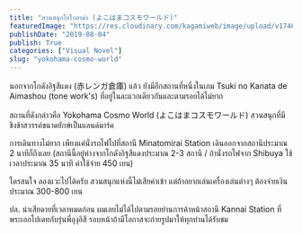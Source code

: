 ```yaml
---
title: "สวนสนุกโยโกฮาม่า (よこはまコスモワールド)"
featuredImage: "https://res.cloudinary.com/kagamiweb/image/upload/v1746804800/blog.coregamehd.com/yokohama-cosmo-world.jpg"
publishDate: "2019-08-04"
publish: True
categories: ["Visual Novel"]
slug: "yokohama-cosmo-world"
---
```



นอกจากโกดังอิฐสีแดง (赤レンガ倉庫) แล้ว ยังมีอีกสถานที่หนึ่งในเกม Tsuki no Kanata de Aimashou (tone work's) ที่อยู่ในละแวกเดียวกันและตามรอยได้ไม่ยาก

สถานที่ดังกล่าวคือ Yokohama Cosmo World (よこはまコスモワールド) สวนสนุกที่มีชิงช้าสวรรค์ขนาดยักษ์เป็นแลนด์มาร์ค

การเดินทางไม่ยาก เพียงแค่นั่งรถไฟไปที่สถานี Minatomirai Station เดินออกจากสถานีประมาณ 2 นาทีก็ถึงเลย (สถานีนี้อยู่ห่างจากโกดังอิฐสีแดงประมาณ 2-3 สถานี / ถ้านั่งรถไฟจาก Shibuya ใช้เวลาประมาณ 35 นาที ค่าใช้จ่าย 450 เยน)

ใครสนใจ ลองแวะไปได้ครับ สวนสนุกแห่งนี้ไม่เสียค่าเข้า แต่ถ้าอยากเล่นเครื่องเล่นต่างๆ ต้องจ่ายเงินประมาณ 300-800 เยน

ปล. น่าเสียดายที่เวลาหมดก่อน ผมเลยไม่ได้ไปตามรอยย่านการค้าหน้าสถานี Kannai Station ที่พระเอกไปเดทกับรุ่นพี่อุงุอิสึ รอบหน้าถ้ามีโอกาสจะถ่ายรูปมาให้ทุกท่านได้รับชม
